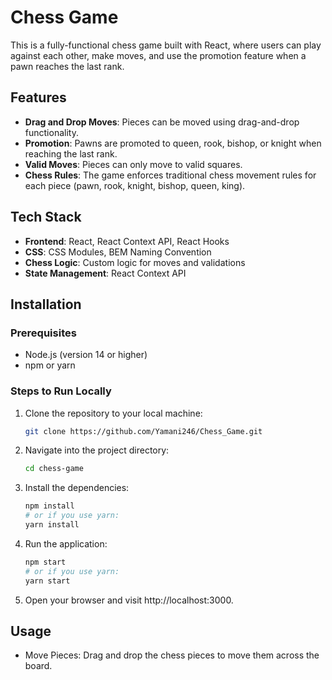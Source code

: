 # Chess Game

This is a fully-functional chess game built with React, where users can play against each other, make moves, and use the promotion feature when a pawn reaches the last rank.

## Features

- **Drag and Drop Moves**: Pieces can be moved using drag-and-drop functionality.
- **Promotion**: Pawns are promoted to queen, rook, bishop, or knight when reaching the last rank.
- **Valid Moves**: Pieces can only move to valid squares.
- **Chess Rules**: The game enforces traditional chess movement rules for each piece (pawn, rook, knight, bishop, queen, king).

## Tech Stack

- **Frontend**: React, React Context API, React Hooks
- **CSS**: CSS Modules, BEM Naming Convention
- **Chess Logic**: Custom logic for moves and validations
- **State Management**: React Context API

## Installation

### Prerequisites

- Node.js (version 14 or higher)
- npm or yarn

### Steps to Run Locally

1. Clone the repository to your local machine:

   ```bash
   git clone https://github.com/Yamani246/Chess_Game.git
2. Navigate into the project directory:

   ```bash
   cd chess-game
3. Install the dependencies:

    ```bash
    npm install
    # or if you use yarn:
    yarn install
4. Run the application:

    ```bash
    npm start
    # or if you use yarn:
    yarn start
5. Open your browser and visit http://localhost:3000.

## Usage
- Move Pieces: Drag and drop the chess pieces to move them across the board.
